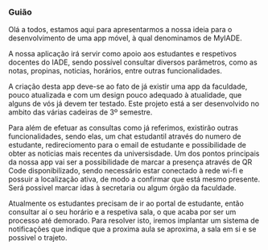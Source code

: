 ### Guião

 Olá a todos, estamos aqui para apresentarmos a nossa ideia para o desenvolvimento de uma app móvel, à qual denominamos de MyIADE.

 A nossa aplicação irá servir como apoio aos estudantes e respetivos docentes do IADE, sendo possível consultar diversos parâmetros, como as notas, propinas, noticias, horários, entre outras funcionalidades.

 A criação desta app deve-se ao fato de já existir uma app da faculdade, pouco atualizada e com um design pouco adequado à atualidade, que alguns de vós já devem ter testado. Este projeto está a ser desenvolvido no ambito das várias cadeiras de 3º semestre.
 
 Para além de efetuar as consultas como já referimos, existirão outras funcionalidades, sendo elas, um chat estudantil através do numero de estudante, redireciomento para o email de estudante e possibilidade de obter as noticias mais recentes da universisdade. Um dos pontos principais da nossa app vai ser a possibilidade de marcar a presença através de QR Code disponibilizado, sendo necessário estar conectado à rede wi-fi e possuir a localização ativa, de modo a confirmar que está mesmo presente. Será possivel marcar idas à secretaria ou algum órgão da faculdade.
 
 
 Atualmente os estudantes precisam de ir ao portal de estudante, então consultar aí o seu horário e a respetiva sala, o que acaba por ser um processo até demorado.
 Para resolver isto, iremos implantar um sistema de notificações que indique que a proxima aula se aproxima, a sala em si e se possivel o trajeto.
